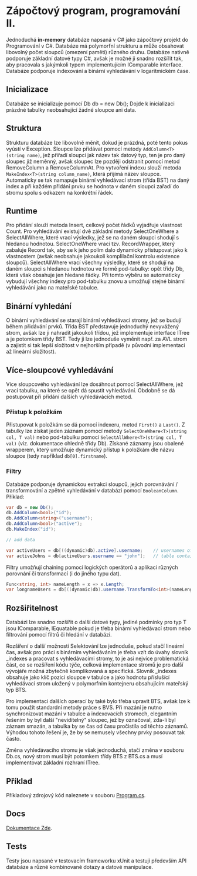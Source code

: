 # Zápočtový program, programování II.

Jednoduchá **in-memory** databáze napsaná v C# jako zápočtový projekt do Programování v C#.
Databáze má polymorfní strukturu a může obsahovat libovolný počet sloupců (omezení pamětí) různého druhu. Databáze nativně podporuje základní datové typy C#, avšak
je možné ji snadno rozšířit tak, aby pracovala s jakýmkoli typem implementujícím IComparable interface. Databáze podporuje indexování a binární vyhledávání
v logaritmickém čase.

## Inicializace

Databáze se inicializuje pomocí Db db = new Db();
Dojde k inicializaci prázdné tabulky neobsahující žádné sloupce ani data.


## Struktura

Strukturu databáze lze libovolně měnit, dokud je prázdná, poté tento pokus vyústí v Exception. Sloupce lze přidávat pomocí metody `AddColumn<T>(string name)`,
jež přiřadí sloupci jak název tak datový typ, ten je pro daný sloupec již neměnný, avšak sloupec lze později odstranit pomocí metod RemoveColumn a RemoveColumnAt.
Pro vytvoření indexu slouží metoda `MakeIndex<T>(string column_name)`, která přijímá název sloupce. Automaticky se tak namapuje binární vyhledávací strom (třída BST)
na daný index a při každém přidání prvku se hodnota v daném sloupci zařadí do stromu spolu s odkazem na konkrétní řádek.


## Runtime

Pro přidání slouží metoda Insert, celkový počet řádků vyjadřuje vlastnost Count. Pro vyhledávání existují dvě základní metody SelectOneWhere a SelectAllWhere,
které vrací výsledky, jež se na daném sloupci shodují s hledanou hodnotou. SelectOneWhere vrací tzv. RecordWrapper, který zabaluje Record tak, aby se k jeho polím
dalo dynamicky přistupovat jako k vlastnostem (avšak neobsahuje jakoukoli komplilační kontrolu existence sloupců). SelectAllWhere vrací všechny výsledky, které se
shodují na daném sloupci s hledanou hodnotou ve formě pod-tabulky: opět třídy Db, která však obsahuje jen hledané řádky. Při tomto výběru se automaticky vybudují
všechny indexy pro pod-tabulku znovu a umožňují stejné binární vyhledávání jako na mateřské tabulce. 


## Binární vyhledání

O binární vyhledávání se starají binární vyhledávací stromy, jež se budují během přidávání prvků. Třída BST představuje jednoduchý nevyvážený strom, avšak lze ji
nahradit jakoukoli třídou, jež implementuje interface ITree a je potomkem třídy BST. Tedy ji lze jednoduše vyměnit např. za AVL strom a zajistit si tak lepší
složitost v nejhorším případě (v původní implementaci až lineární složitost).


## Více-sloupcové vyhledávání

Více sloupcového vyhledávání lze dosáhnout pomocí SelectAllWhere, jež vrací tabulku, na které se opět dá spustit vyhledávání. Obdobně se dá postupovat při
přidání dalších vyhledávácích metod.

### Přístup k položkám

Přistupovat k položkám se dá pomocí indexeru, metod `First()` a `Last()`. Z tabulky lze získat jeden záznam pomocí metody `SelectOneWhere<T>(string col, T val)` nebo pod-tabulku pomocí `SelectAllWhere<T>(string col, T val)` (viz. dokumentace ohledně třídy Db). Získané záznamy jsou obalené wrapperem, který umožňuje dynamický přístup k položkám dle názvu sloupce (tedy například `db[0].firstname`).

### Filtry

Databáze podporuje dynamickou extrakci sloupců, jejich porovnávání / transformování a zpětné vyhledávání v databázi pomocí `BooleanColumn`. 
Příklad:

```C#
var db = new Db();
db.AddColumn<bool>("id");
db.AddColumn<string>("username");
db.AddColumn<bool>("active");
db.MakeIndex("id");

// add data

var activeUsers = db[((dynamic)db).active].username;    // usernames of active users
var activeJohns = db[activeUsers.username == "john"];   // table containing records only about users named "john" who are active
```

Filtry umožňují chaining pomocí logických operátorů a aplikaci různých porovnání či transformací (i do jiného typu dat).

```c#
Func<string, int> nameLength = x => x.Length;
var longnameUsers = db[((dynamic)db).username.TransformTo<int>(nameLength) > 5];    // data o uživatelých se jménem delším než 5 znaků
```


## Rozšiřitelnost

Databázi lze snadno rozšířit o další datové typy, jediné podmínky pro typ T jsou IComparable<T>, IEquatable<T> pokud je třeba binární vyhledávací strom nebo filtrování pomocí filtrů či hledání v databázi.


Rozšíření o další možnosti Selektování lze jednoduše, pokud stačí lineární čas, avšak pro práci s binárním vyhledáváním je třeba vzít do úvahy slovník _indexes a pracovat
s vyhledávacími stromy, to je asi nejvíce problematická část, co se rozšíření kódu týče, celková implementace stromů je pro další vývojáře možná zbytečně komplikovaná a
specifická. Slovník _indexes obsahuje jako klíč pozici sloupce v tabulce a jako hodnotu příslušící vyhledávací strom uložený v polymorfním kontejneru obsahujícím mateřský
typ BTS.

Pro implementaci dalších operací by také bylo třeba upravit BTS, avšak lze k tomu použít standardní metody práce s BVS. Při mazání je nutno synchronizovat mazání v tabulce a
indexovacích stromech, elegantním řešením by byl další "neviditelný" sloupec, jež by označoval, zda-li byl záznam smazán, a tabulka by se čas od času pročistila od těchto
záznamů. Výhodou tohoto řešení je, že by se nemusely všechny prvky posouvat tak často.

Změna vyhledávacího stromu je však jednoduchá, stačí změna v souboru Db.cs, nový strom musí být potomkem třídy BTS z BTS.cs a musí implementovat základní rozhraní ITree.

## Příklad

Příkladový zdrojový kód naleznete v souboru [Program.cs](https://github.com/JamesConstruct/inmemorydb/blob/main/InMemoryDB/Program.cs).

## Docs

[Dokumentace Zde](https://jamesconstruct.github.io/inmemorydb).

## Tests

Testy jsou napsané v testovacím frameworku xUnit a testují především API databáze a různé kombinované dotazy a datové manipulace.